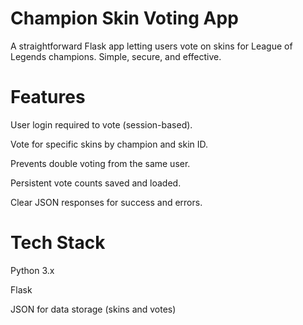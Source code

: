 # Champion Skin Voting App
A straightforward Flask app letting users vote on skins for League of Legends champions. Simple, secure, and effective.

# Features
User login required to vote (session-based).

Vote for specific skins by champion and skin ID.

Prevents double voting from the same user.

Persistent vote counts saved and loaded.

Clear JSON responses for success and errors.

# Tech Stack
Python 3.x

Flask

JSON for data storage (skins and votes)
